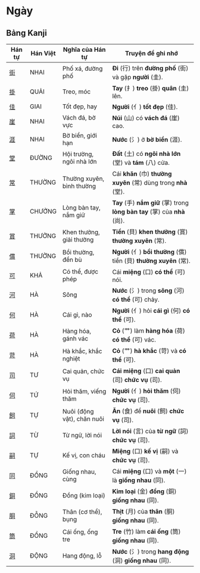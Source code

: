 # Ngày

## Bảng Kanji

| Hán tự | Hán Việt | Nghĩa của Hán tự | Truyện để ghi nhớ |
|---|---|---|---|
| [街](https://www.google.com/search?q=https://mazii.net/vi-VN/search/kanji/javi/%E8%A1%97) | NHAI | Phố xá, đường phố | **Đi** (行) trên **đường phố** (街) và gặp **người** (圭). |
| [掛](https://www.google.com/search?q=https://mazii.net/vi-VN/search/kanji/javi/%E6%8E%9B) | QUẢI | Treo, móc | **Tay** (扌) **treo** (掛) **quân** (圭) lên. |
| [佳](https://www.google.com/search?q=https://mazii.net/vi-VN/search/kanji/javi/%E4%BD%B3) | GIAI | Tốt đẹp, hay | **Người** (亻) **tốt đẹp** (佳). |
| [崖](https://www.google.com/search?q=https://mazii.net/vi-VN/search/kanji/javi/%E5%B4%96) | NHAI | Vách đá, bờ vực | **Núi** (山) có **vách đá** (崖) cao. |
| [涯](https://www.google.com/search?q=https://mazii.net/vi-VN/search/kanji/javi/%E6%B6%AF) | NHAI | Bờ biển, giới hạn | **Nước** (氵) ở **bờ biển** (涯). |
| [堂](https://www.google.com/search?q=https://mazii.net/vi-VN/search/kanji/javi/%E5%A0%82) | ĐƯỜNG | Hội trường, ngôi nhà lớn | **Đất** (土) có **ngôi nhà lớn** (堂) và **tám** (八) cửa. |
| [常](https://www.google.com/search?q=https://mazii.net/vi-VN/search/kanji/javi/%E5%B8%B8) | THƯỜNG | Thường xuyên, bình thường | Cái **khăn** (巾) **thường xuyên** (常) dùng trong **nhà** (堂). |
| [掌](https://www.google.com/search?q=https://mazii.net/vi-VN/search/kanji/javi/%E6%8E%8C) | CHƯỞNG | Lòng bàn tay, nắm giữ | **Tay** (手) **nắm giữ** (掌) trong **lòng bàn tay** (掌) của **nhà** (尚). |
| [賞](https://www.google.com/search?q=https://mazii.net/vi-VN/search/kanji/javi/%E8%B3%9E) | THƯỞNG | Khen thưởng, giải thưởng | **Tiền** (貝) **khen thưởng** (賞) **thường xuyên** (常). |
| [償](https://www.google.com/search?q=https://mazii.net/vi-VN/search/kanji/javi/%E5%84%9F) | THƯỜNG | Bồi thường, đền bù | **Người** (亻) **bồi thường** (償) tiền (貝) **thường xuyên** (常). |
| [可](https://www.google.com/search?q=https://mazii.net/vi-VN/search/kanji/javi/%E5%8F%AF) | KHẢ | Có thể, được phép | Cái **miệng** (口) **có thể** (可) nói. |
| [河](https://www.google.com/search?q=https://mazii.net/vi-VN/search/kanji/javi/%E6%B2%B3) | HÀ | Sông | **Nước** (氵) trong **sông** (河) **có thể** (可) chảy. |
| [何](https://www.google.com/search?q=https://mazii.net/vi-VN/search/kanji/javi/%E4%BD%95) | HÀ | Cái gì, nào | **Người** (亻) hỏi **cái gì** (何) **có thể** (可). |
| [荷](https://www.google.com/search?q=https://mazii.net/vi-VN/search/kanji/javi/%E8%8D%B7) | HÀ | Hàng hóa, gánh vác | **Cỏ** (艹) làm **hàng hóa** (荷) **có thể** (可) vác. |
| [苛](https://www.google.com/search?q=https://mazii.net/vi-VN/search/kanji/javi/%E8%8B%9B) | HÀ | Hà khắc, khắc nghiệt | **Cỏ** (艹) **hà khắc** (苛) và **có thể** (可). |
| [司](https://www.google.com/search?q=https://mazii.net/vi-VN/search/kanji/javi/%E5%8F%B8) | TƯ | Cai quản, chức vụ | **Cái miệng** (口) **cai quản** (司) **chức vụ** (司). |
| [伺](https://www.google.com/search?q=https://mazii.net/vi-VN/search/kanji/javi/%E4%BC%BA) | TỨ | Hỏi thăm, viếng thăm | **Người** (亻) **hỏi thăm** (伺) **chức vụ** (司). |
| [飼](https://www.google.com/search?q=https://mazii.net/vi-VN/search/kanji/javi/%E9%A3%BC) | TỰ | Nuôi (động vật), chăn nuôi | **Ăn** (食) để **nuôi** (飼) **chức vụ** (司). |
| [詞](https://www.google.com/search?q=https://mazii.net/vi-VN/search/kanji/javi/%E8%A9%9E) | TỪ | Từ ngữ, lời nói | **Lời nói** (言) của **từ ngữ** (詞) **chức vụ** (司). |
| [嗣](https://www.google.com/search?q=https://mazii.net/vi-VN/search/kanji/javi/%E5%97%A3) | TỰ | Kế vị, con cháu | **Miệng** (口) **kế vị** (嗣) và **chức vụ** (司). |
| [同](https://www.google.com/search?q=https://mazii.net/vi-VN/search/kanji/javi/%E5%90%8C) | ĐỒNG | Giống nhau, cùng | Cái **miệng** (口) và **một** (一) là **giống nhau** (同). |
| [銅](https://www.google.com/search?q=https://mazii.net/vi-VN/search/kanji/javi/%E9%8A%85) | ĐỒNG | Đồng (kim loại) | **Kim loại** (金) **đồng** (銅) **giống nhau** (同). |
| [胴](https://www.google.com/search?q=https://mazii.net/vi-VN/search/kanji/javi/%E8%83%B4) | ĐỖNG | Thân (cơ thể), bụng | **Thịt** (月) của **thân** (胴) **giống nhau** (同). |
| [筒](https://www.google.com/search?q=https://mazii.net/vi-VN/search/kanji/javi/%E7%AD%92) | ĐỒNG | Cái ống, ống tre | **Tre** (竹) làm **cái ống** (筒) **giống nhau** (同). |
| [洞](https://www.google.com/search?q=https://mazii.net/vi-VN/search/kanji/javi/%E6%B4%9E) | ĐỘNG | Hang động, lỗ | **Nước** (氵) trong **hang động** (洞) **giống nhau** (同). |

